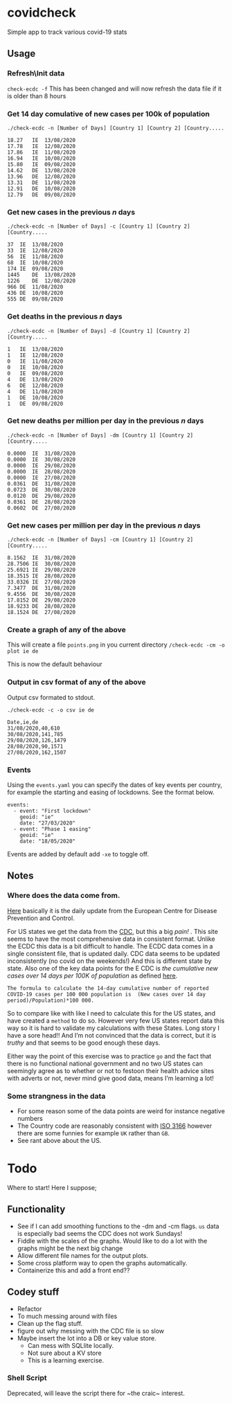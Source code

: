 # covidcheck

Simple app to track various covid-19 stats 

## Usage 

### Refresh\Init data 

`check-ecdc -f`
This has been changed and will now refresh the data file if it is older than 8 hours


### Get 14 day comulative of new cases per 100k of population

`./check-ecdc -n [Number of Days] [Country 1] [Country 2] [Country.....`

```
18.27	IE	13/08/2020
17.78	IE	12/08/2020
17.86	IE	11/08/2020
16.94	IE	10/08/2020
15.80	IE	09/08/2020
14.62	DE	13/08/2020
13.96	DE	12/08/2020
13.31	DE	11/08/2020
12.91	DE	10/08/2020
12.79	DE	09/08/2020
```

### Get new cases in the previous _n_ days  


`./check-ecdc -n [Number of Days] -c [Country 1] [Country 2] [Country.....`

```
37	IE	13/08/2020
33	IE	12/08/2020
56	IE	11/08/2020
68	IE	10/08/2020
174	IE	09/08/2020
1445	DE	13/08/2020
1226	DE	12/08/2020
966	DE	11/08/2020
436	DE	10/08/2020
555	DE	09/08/2020
```

### Get deaths in the previous _n_ days  

`./check-ecdc -n [Number of Days] -d [Country 1] [Country 2] [Country.....`


```
1	IE	13/08/2020
1	IE	12/08/2020
0	IE	11/08/2020
0	IE	10/08/2020
0	IE	09/08/2020
4	DE	13/08/2020
6	DE	12/08/2020
4	DE	11/08/2020
1	DE	10/08/2020
1	DE	09/08/2020
```

### Get new deaths per million per day in the previous _n_ days  

`./check-ecdc -n [Number of Days] -dm [Country 1] [Country 2] [Country.....`

```
0.0000	IE	31/08/2020
0.0000	IE	30/08/2020
0.0000	IE	29/08/2020
0.0000	IE	28/08/2020
0.0000	IE	27/08/2020
0.0361	DE	31/08/2020
0.0723	DE	30/08/2020
0.0120	DE	29/08/2020
0.0361	DE	28/08/2020
0.0602	DE	27/08/2020
```

### Get new cases per million per day in the previous _n_ days  

`./check-ecdc -n [Number of Days] -cm [Country 1] [Country 2] [Country.....`

```
8.1562	IE	31/08/2020
28.7506	IE	30/08/2020
25.6921	IE	29/08/2020
18.3515	IE	28/08/2020
33.0326	IE	27/08/2020
7.3477	DE	31/08/2020
9.4556	DE	30/08/2020
17.8152	DE	29/08/2020
18.9233	DE	28/08/2020
18.1524	DE	27/08/2020
```

### Create a graph of any of the above

This will create a file `points.png` in you current directory
`/check-ecdc -cm -o plot ie de`

This is now the default behaviour


### Output in csv format of any of the above

Output csv formated to stdout.

`./check-ecdc -c -o csv ie de`

```
Date,ie,de
31/08/2020,40,610
30/08/2020,141,785
29/08/2020,126,1479
28/08/2020,90,1571
27/08/2020,162,1507
```

### Events 
Using the `events.yaml` you can specify the dates of key events per country, for example the starting and easing of lockdowns. See the format below. 

```
events:
  - event: "First lockdown"
    geoid: "ie"
    date: "27/03/2020"
  - event: "Phase 1 easing"
    geoid: "ie"
    date: "18/05/2020"
```

Events are added by default add `-xe` to toggle off. 

## Notes 

### Where does the data come from. 

[Here](https://www.ecdc.europa.eu/en/publications-data/download-todays-data-geographic-distribution-covid-19-cases-worldwide) basically it is the daily update from the European Centre for Disease Prevention and Control.

For US states we get the data from the [CDC](https://data.cdc.gov/api/views/9mfq-cb36/rows.csv?accessType=DOWNLOAD), but this a big *pain!* . This site seems to have the most comprehensive data in consistent format. Unlike the ECDC this data is a bit difficult to handle. The ECDC data comes in a single consistent file, that is updated daily. CDC data seems to be updated inconsistently (no covid on the weekends!) And this is different state by state. Also one of the key data points for the E CDC is _the cumulative new cases over 14 days per 100K of population_ as defined [here](https://www.ecdc.europa.eu/en/publications-data/download-todays-data-geographic-distribution-covid-19-cases-worldwide). 

```
The formula to calculate the 14-day cumulative number of reported COVID-19 cases per 100 000 population is  (New cases over 14 day period)/Population)*100 000.
```

So to compare like with like I need to calculate this for the US states, and have created a `method` to do so.  However very few US states report data this way so it is hard to validate my calculations with these States. Long story I have a sore head!! And I’m not convinced that the data is correct, but it is _truthy_ and that seems to be good enough these days.  

Either way the point of this exercise was to practice `go` and the fact that there is no functional national government and no two US states can seemingly agree as to whether or not to festoon their health advice sites with adverts or not, never mind give good data, means I’m learning a lot! 

### Some strangness in the data 

* For some reason some of the data points are weird for instance negative numbers 
* The Country code are reasonably consistent with [ISO 3166](https://www.iban.com/country-codes) however there are some funnies for example `UK` rather than `GB`.
* See rant above about the US.


# Todo

Where to start! Here I suppose;
## Functionality 
  * See if I can add smoothing functions to the -dm and -cm flags. `us` data is especially bad seems the CDC does not work Sundays! 
  * Fiddle with the scales of the graphs. Would like to do a lot with the graphs might be the next big change
  * Allow different file names for the output plots.
  * Some cross platform way to open the graphs automatically.
  * Containerize this and add a front end?? 

## Codey stuff
  * Refactor 
  * To much messing around with files 
  * Clean up the flag stuff. 
  * figure out why messing with the CDC file is so slow 
  * Maybe insert the lot into a DB or key value store.  
    - Can mess with SQLlite locally. 
    - Not sure about a KV store 
    - This is a learning exercise.


### Shell Script
Deprecated, will leave the script there for ~the craic~ interest.


